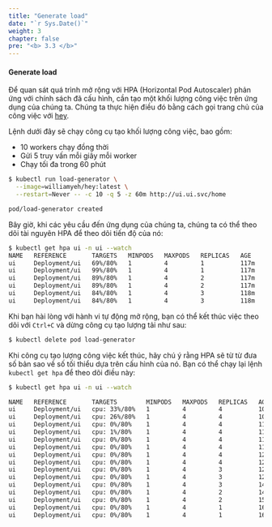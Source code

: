 ```yaml
---
title: "Generate load"
date: "`r Sys.Date()`"
weight: 3
chapter: false
pre: "<b> 3.3 </b>"
---
```


#### Generate load

Để quan sát quá trình mở rộng với HPA (Horizontal Pod Autoscaler) phản ứng với chính sách đã cấu hình, cần tạo một khối lượng công việc trên ứng dụng của chúng ta. Chúng ta thực hiện điều đó bằng cách gọi trang chủ của công việc với [hey](https://github.com/rakyll/hey).

Lệnh dưới đây sẽ chạy công cụ tạo khối lượng công việc, bao gồm:

- 10 workers chạy đồng thời
- Gửi 5 truy vấn mỗi giây mỗi worker
- Chạy tối đa trong 60 phút

```bash hook=hpa-pod-scaleout hookTimeout=330
$ kubectl run load-generator \
  --image=williamyeh/hey:latest \
  --restart=Never -- -c 10 -q 5 -z 60m http://ui.ui.svc/home

pod/load-generator created
```

Bây giờ, khi các yêu cầu đến ứng dụng của chúng ta, chúng ta có thể theo dõi tài nguyên HPA để theo dõi tiến độ của nó:

```bash test=false
$ kubectl get hpa ui -n ui --watch
NAME   REFERENCE       TARGETS   MINPODS   MAXPODS   REPLICAS   AGE
ui     Deployment/ui   69%/80%   1         4         1          117m
ui     Deployment/ui   99%/80%   1         4         1          117m
ui     Deployment/ui   89%/80%   1         4         2          117m
ui     Deployment/ui   89%/80%   1         4         2          117m
ui     Deployment/ui   84%/80%   1         4         3          118m
ui     Deployment/ui   84%/80%   1         4         3          118m
```

Khi bạn hài lòng với hành vi tự động mở rộng, bạn có thể kết thúc việc theo dõi với `Ctrl+C` và dừng công cụ tạo lượng tải như sau:

```bash timeout=180
$ kubectl delete pod load-generator
```

Khi công cụ tạo lượng công việc kết thúc, hãy chú ý rằng HPA sẽ từ từ đưa số bản sao về số tối thiểu dựa trên cấu hình của nó. Bạn có thể chạy lại lệnh `kubectl get hpa` để theo dõi điều này:
```bash
$ kubectl get hpa ui -n ui --watch

NAME   REFERENCE       TARGETS        MINPODS   MAXPODS   REPLICAS   AGE
ui     Deployment/ui   cpu: 33%/80%   1         4         4          10m
ui     Deployment/ui   cpu: 26%/80%   1         4         4          10m
ui     Deployment/ui   cpu: 0%/80%    1         4         4          11m
ui     Deployment/ui   cpu: 1%/80%    1         4         4          11m
ui     Deployment/ui   cpu: 0%/80%    1         4         4          11m
ui     Deployment/ui   cpu: 0%/80%    1         4         4          11m
ui     Deployment/ui   cpu: 0%/80%    1         4         4          12m
ui     Deployment/ui   cpu: 0%/80%    1         4         4          12m
ui     Deployment/ui   cpu: 0%/80%    1         4         3          12m
ui     Deployment/ui   cpu: 0%/80%    1         4         3          12m
ui     Deployment/ui   cpu: 0%/80%    1         4         3          14m
ui     Deployment/ui   cpu: 0%/80%    1         4         2          14m
ui     Deployment/ui   cpu: 0%/80%    1         4         2          15m
ui     Deployment/ui   cpu: 0%/80%    1         4         1          16m
ui     Deployment/ui   cpu: 0%/80%    1         4         1          16m
```